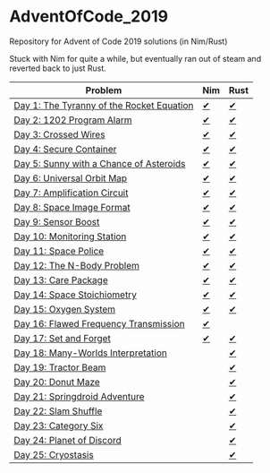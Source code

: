 # AdventOfCode_2019
Repository for Advent of Code 2019 solutions (in Nim/Rust)

Stuck with Nim for quite a while, but eventually ran out of steam and reverted back to just Rust.

| Problem              | Nim                      | Rust                  |
|----------------------|--------------------------|-----------------------|
| [Day 1: The Tyranny of the Rocket Equation](https://adventofcode.com/2019/day/1)   | [✔](src/day1/day1.nim)   | [✔](src/day1/mod.rs) |
| [Day 2: 1202 Program Alarm](https://adventofcode.com/2019/day/2)   | [✔](src/day1/day2.nim) | [✔](src/day2/mod.rs) |
| [Day 3: Crossed Wires](https://adventofcode.com/2019/day/3)   | [✔](src/day1/day3.nim)   | [✔](src/day3/mod.rs) |
| [Day 4: Secure Container](https://adventofcode.com/2019/day/4)   | [✔](src/day1/day4.nim)   | [✔](src/day4/mod.rs) |
| [Day 5: Sunny with a Chance of Asteroids](https://adventofcode.com/2019/day/5)   | [✔](src/day5/day5.nim)   | [✔](src/day5/mod.rs) |
| [Day 6: Universal Orbit Map](https://adventofcode.com/2019/day/6)   | [✔](src/day6/day6.nim)   | [✔](src/day6/mod.rs) |
| [Day 7: Amplification Circuit](https://adventofcode.com/2019/day/7)   | [✔](src/day7/day7.nim)   | [✔](src/day7/mod.rs) |
| [Day 8: Space Image Format](https://adventofcode.com/2019/day/8)   | [✔](src/day8/day8.nim)   | [✔](src/day8/mod.rs) |
| [Day 9: Sensor Boost](https://adventofcode.com/2019/day/9)   | [✔](src/day9/day9.nim)   | [✔](src/day9/mod.rs) |
| [Day 10: Monitoring Station](https://adventofcode.com/2019/day/10) | [✔](src/day10/day10.nim) | [✔](src/day10/mod.rs) |
| [Day 11: Space Police](https://adventofcode.com/2019/day/11) | [✔](src/day11/day11.nim) | [✔](src/day11/mod.rs) |
| [Day 12: The N-Body Problem](https://adventofcode.com/2019/day/12) | [✔](src/day12/day12.nim) | [✔](src/day12/mod.rs) |
| [Day 13: Care Package](https://adventofcode.com/2019/day/13) | [✔](src/day13/day13.nim) | [✔](src/day13/mod.rs) |
| [Day 14: Space Stoichiometry](https://adventofcode.com/2019/day/14) | [✔](src/day14/day14.nim) | [✔](src/day14/mod.rs) |
| [Day 15: Oxygen System](https://adventofcode.com/2019/day/15) | [✔](src/day15/day15.nim) | [✔](src/day15/mod.rs) |
| [Day 16: Flawed Frequency Transmission](https://adventofcode.com/2019/day/16) | [✔](src/day16/day16.nim) |                     |
| [Day 17: Set and Forget](https://adventofcode.com/2019/day/17) | [✔](src/day17/day17.nim) | [✔](src/day17/mod.rs) |
| [Day 18: Many-Worlds Interpretation](https://adventofcode.com/2019/day/18) |                | [✔](src/day18/mod.rs) |
| [Day 19: Tractor Beam](https://adventofcode.com/2019/day/19) |                          | [✔](src/day19/mod.rs) |
| [Day 20: Donut Maze](https://adventofcode.com/2019/day/20) |                          | [✔](src/day20/mod.rs) |
| [Day 21: Springdroid Adventure](https://adventofcode.com/2019/day/21) |              | [✔](src/day21/mod.rs) |
| [Day 22: Slam Shuffle](https://adventofcode.com/2019/day/22) |                     | [✔](src/day22/mod.rs) |
| [Day 23: Category Six](https://adventofcode.com/2019/day/23) |                          | [✔](src/day23/mod.rs) |
| [Day 24: Planet of Discord](https://adventofcode.com/2019/day/24) |                          | [✔](src/day24/mod.rs) |
| [Day 25: Cryostasis](https://adventofcode.com/2019/day/25) |                          | [✔](src/day25/mod.rs) |